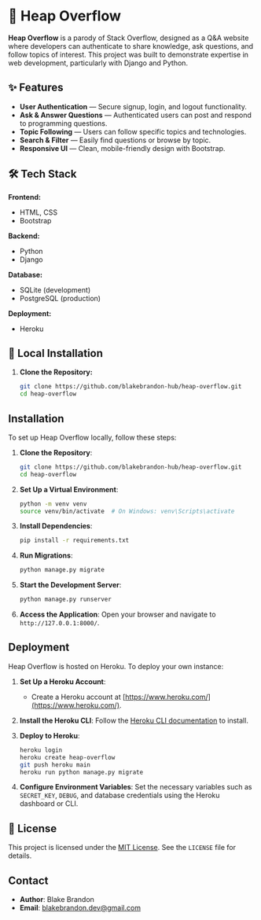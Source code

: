 # 💬 Heap Overflow

**Heap Overflow** is a parody of Stack Overflow, designed as a Q&A website where developers can authenticate to share knowledge, ask questions, and follow topics of interest. This project was built to demonstrate expertise in web development, particularly with Django and Python.

## ✨ Features

- **User Authentication** — Secure signup, login, and logout functionality.
- **Ask & Answer Questions** — Authenticated users can post and respond to programming questions.
- **Topic Following** — Users can follow specific topics and technologies.
- **Search & Filter** — Easily find questions or browse by topic.
- **Responsive UI** — Clean, mobile-friendly design with Bootstrap.

## 🛠️ Tech Stack

**Frontend:**
- HTML, CSS
- Bootstrap

**Backend:**
- Python
- Django

**Database:**
- SQLite (development)
- PostgreSQL (production)

**Deployment:**
- Heroku

## 🧪 Local Installation

1. **Clone the Repository:**
   ```bash
   git clone https://github.com/blakebrandon-hub/heap-overflow.git
   cd heap-overflow


## Installation

To set up Heap Overflow locally, follow these steps:

1. **Clone the Repository**:
   ```bash
   git clone https://github.com/blakebrandon-hub/heap-overflow.git
   cd heap-overflow
   ```

2. **Set Up a Virtual Environment**:
   ```bash
   python -m venv venv
   source venv/bin/activate  # On Windows: venv\Scripts\activate
   ```

3. **Install Dependencies**:
   ```bash
   pip install -r requirements.txt
   ```

4. **Run Migrations**:
   ```bash
   python manage.py migrate
   ```

5. **Start the Development Server**:
   ```bash
   python manage.py runserver
   ```

6. **Access the Application**:
   Open your browser and navigate to `http://127.0.0.1:8000/`.

## Deployment

Heap Overflow is hosted on Heroku. To deploy your own instance:

1. **Set Up a Heroku Account**:
   - Create a Heroku account at [https://www.heroku.com/](https://www.heroku.com/).

2. **Install the Heroku CLI**:
   Follow the [Heroku CLI documentation](https://devcenter.heroku.com/articles/heroku-cli) to install.

3. **Deploy to Heroku**:
   ```bash
   heroku login
   heroku create heap-overflow
   git push heroku main
   heroku run python manage.py migrate
   ```

4. **Configure Environment Variables**:
   Set the necessary variables such as `SECRET_KEY`, `DEBUG`, and database credentials using the Heroku dashboard or CLI.

## 📜 License

This project is licensed under the [MIT License](https://opensource.org/licenses/MIT). See the `LICENSE` file for details.
   
## Contact

- **Author**: Blake Brandon
- **Email**: [blakebrandon.dev@gmail.com](mailto:blakebrandon.dev@gmail.com)

